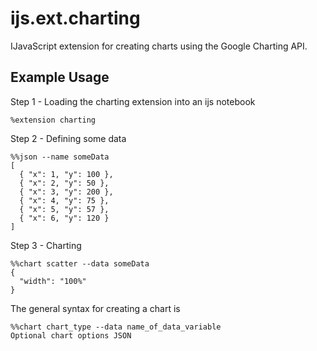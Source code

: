 # ijs.ext.charting

IJavaScript extension for creating charts using the Google Charting API.

## Example Usage

Step 1 - Loading the charting extension into an ijs notebook

    %extension charting

Step 2 - Defining some data

    %%json --name someData
    [
      { "x": 1, "y": 100 },
      { "x": 2, "y": 50 },
      { "x": 3, "y": 200 },
      { "x": 4, "y": 75 },
      { "x": 5, "y": 57 },
      { "x": 6, "y": 120 }
    ]

Step 3 - Charting

    %%chart scatter --data someData
    {
      "width": "100%"
    }

The general syntax for creating a chart is

    %%chart chart_type --data name_of_data_variable
    Optional chart options JSON


